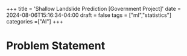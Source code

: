 +++
title = 'Shallow Landslide Prediction [Government Project]'
date = 2024-08-06T15:16:34-04:00
draft = false
tags = ["ml","statistics"]
categories =["AI"]
+++


# Problem Statement
